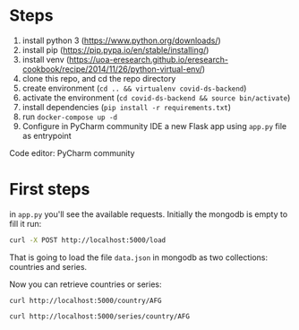 
# Steps

1. install python 3 (https://www.python.org/downloads/)
2. install pip (https://pip.pypa.io/en/stable/installing/)
3. install venv (https://uoa-eresearch.github.io/eresearch-cookbook/recipe/2014/11/26/python-virtual-env/)
4. clone this repo, and cd the repo directory
5. create environment (`cd .. && virtualenv covid-ds-backend`)
6. activate the environment (`cd covid-ds-backend && source bin/activate`)
7. install dependencies (`pip install -r requirements.txt`)
8. run `docker-compose up -d`
9. Configure in PyCharm community IDE a new Flask app using `app.py` file as entrypoint

Code editor: PyCharm community

# First steps

in `app.py` you'll see the available requests. Initially the mongodb is empty to fill it run:

```bash
curl -X POST http://localhost:5000/load
```

That is going to load the file `data.json` in mongodb as two collections: countries and series.

Now you can retrieve countries or series:

`curl http://localhost:5000/country/AFG`
 
`curl http://localhost:5000/series/country/AFG`